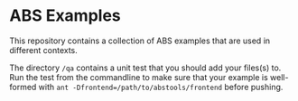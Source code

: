 # ABS Examples

This repository contains a collection of ABS examples that are used in
different contexts.

The directory `/qa` contains a unit test that you should add your files(s) to. Run the test from the commandline to make sure that your example is well-formed with `ant -Dfrontend=/path/to/abstools/frontend` before pushing.
